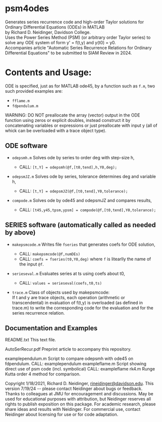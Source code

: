 # psm4odes
Generates series recurrence code and high-order Taylor solutions for Ordinary Differential Equations (ODEs) in MATLAB  
by Richard D. Neidinger, Davidson College.  
Uses the Power Series Method (PSM) (or arbitrary order Taylor series) to solve any ODE system of form y' = f(t,y) and y(t0) = y0.  
Accompanies article "Automatic Series Recurrence Relations for Ordinary Differential Equations" to be submitted to SIAM Review in 2024.

# Contents and Usage:

ODE is specified, just as for MATLAB ode45, by a function such as `f.m`, two such provided examples are:
- `fflame.m`
- `fdpendulum.m`

WARNING: DO NOT preallocate the array (vector) output in the ODE function using zeros or explicit doubles, instead construct it by concatenating variables or expressions or just preallocate with input y (all of whick can be overloaded with a trace object type).

ODE software
-----------------------
- `odepsmh.m`    Solves ode by series to order deg with step-size h,  
  * CALL:  `[t,Y] = odepsmh(@f,[t0,tend],h,Y0,deg);`

- `odepsmJZ.m`    Solves ode by series, tolerance determines deg and variable h,  
  * CALL:  `[t,Y] = odepsmJZ(@f,[t0,tend],Y0,tolerance);`

- `compode.m`    Solves ode by ode45 and odepsmJZ and compares results,
  * CALL:  `[t45,y45,tpsm,ypsm] = compode(@f,[t0,tend],Y0,tolerance);`

SERIES software (automatically called as needed by above)
---------------
- `makepsmcode.m`  Writes file `fseries` that generates coefs for ODE solution,  
  * CALL:  `makepsmcode(@f,numDEs)`  
  * CALL:  `coefs = fseries(t0,Y0,deg)`  where `f` is litearlly the name of the input `@f`.  
- `serieseval.m`  Evaluates series at ts using coefs about t0,  
  * CALL:  `values = serieseval(coefs,t0,ts)`

- `trace.m`  Class of objects used by makepsmcode:  
  If t and y are trace objects, each operation (arithmetic or transcendental) in evaluation of f(t,y) is overloaded (as defined in trace.m) to write the corresponding code for the evaluation and for the series recurrence relation.

Documentation and Examples
--------------------------
README.txt  This text file.

AutoSerRecur.pdf  Preprint article to accompany this repository.

examplependulum.m  Script to compare odepsmh with ode45 on fdpendulum.
                   CALL:  examplependulum
exampleflame.m  Script showing direct use of psm code (incl. symbolical)
                CALL:  exampleflame
rk4.m  Runge Kutta order 4 method for comparison.

Copyright 1/18/2021, Richard D. Neidinger, rineidinger@davidson.edu.
This version 7/19/24 -- please contact Neidinger about bugs or feedback.
Thanks to colleagues at JMU for encouragement and discussions.
May be used for educational purposes with attribution, but Neidinger
reserves all rights to publish exposition on this package.
For academic research, please share ideas and results with Neidinger.
For commercial use, contact Neidinger about licensing for use or for code 
adaptation.
